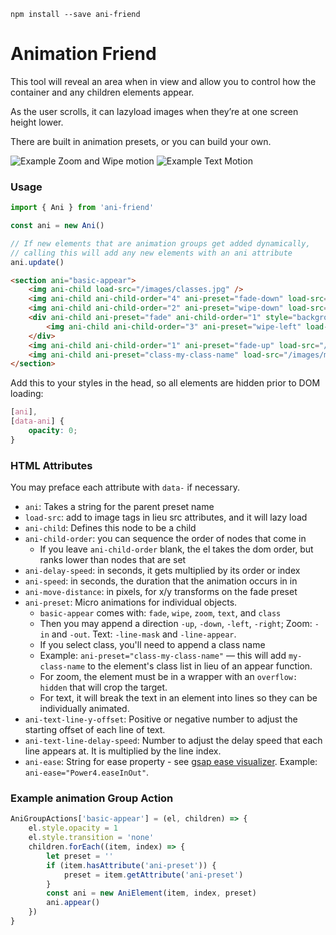 ```
npm install --save ani-friend
```

# Animation Friend

This tool will reveal an area when in view and allow you to control
how the container and any children elements appear.

As the user scrolls, it can lazyload images when they’re at
one screen height lower.

There are built in animation presets, or you can build your own.

![Example Zoom and Wipe motion](http://ua5.co/67e2fb2440aa/wipe-and-zoom.gif)
![Example Text Motion](http://ua5.co/60c9d83d5ad8/ezgif-1-6b4c24069a4e.gif)

### Usage

```javascript
import { Ani } from 'ani-friend'

const ani = new Ani()

// If new elements that are animation groups get added dynamically,
// calling this will add any new elements with an ani attribute
ani.update()
```

```html
<section ani="basic-appear">
    <img ani-child load-src="/images/classes.jpg" />
    <img ani-child ani-child-order="4" ani-preset="fade-down" load-src="/images/marketing.jpg" />
    <img ani-child ani-child-order="2" ani-preset="wipe-down" load-src="/images/marketing.jpg" />
    <div ani-child ani-preset="fade" ani-child-order="1" style="background: green; display: inline-block">
        <img ani-child ani-child-order="3" ani-preset="wipe-left" load-src="/images/marketing.jpg" />
    </div>
    <img ani-child ani-child-order="1" ani-preset="fade-up" load-src="/images/marketing.jpg" />
    <img ani-child ani-preset="class-my-class-name" load-src="/images/marketing.jpg" />
</section>
```

Add this to your styles in the head, so all elements are hidden prior to DOM loading:

```css
[ani],
[data-ani] {
    opacity: 0;
}
```

### HTML Attributes

You may preface each attribute with `data-` if necessary.
- `ani`: Takes a string for the parent preset name
- `load-src`: add to image tags in lieu src attributes, and it will lazy load
- `ani-child`: Defines this node to be a child
- `ani-child-order`: you can sequence the order of nodes that come in
  - If you leave `ani-child-order` blank, the el takes the dom order, but ranks lower than nodes that are set
- `ani-delay-speed`: in seconds, it gets multiplied by its order or index
- `ani-speed`: in seconds, the duration that the animation occurs in in
- `ani-move-distance`: in pixels, for x/y transforms on the fade preset
- `ani-preset`: Micro animations for individual objects.
  -  `basic-appear` comes with: `fade`, `wipe`, `zoom`, `text`, and `class`
  - Then you may append a direction `-up`, `-down`, `-left`, `-right`; Zoom: `-in` and `-out`. Text: `-line-mask` and `-line-appear`.
  -  If you select class, you'll need to append a class name
    - Example: `ani-preset="class-my-class-name"` — this will add `my-class-name` to the element's class list in lieu of an appear function.
  - For zoom, the element must be in a wrapper with an `overflow: hidden` that will crop the target.
  - For text, it will break the text in an element into lines so they can be individually animated.
- `ani-text-line-y-offset`: Positive or negative number to  adjust the starting offset of each line of text.
- `ani-text-line-delay-speed`: Number to adjust the delay speed that each line appears at. It is multiplied by the line index.
- `ani-ease`: String for ease property - see [gsap ease visualizer](https://greensock.com/ease-visualizer). Example: `ani-ease="Power4.easeInOut"`.

### Example animation Group Action

```javascript
AniGroupActions['basic-appear'] = (el, children) => {
    el.style.opacity = 1
    el.style.transition = 'none'
    children.forEach((item, index) => {
        let preset = ''
        if (item.hasAttribute('ani-preset')) {
            preset = item.getAttribute('ani-preset')
        }
        const ani = new AniElement(item, index, preset)
        ani.appear()
    })
}
```
